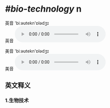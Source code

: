 # ***\#bio-technology*** n
英音 'biːəʊtekn'ɒlədʒɪ  
英音
<audio src="./media/bio-technology1_AAC.aac" controls="controls"></audio>

美音 'biːəʊtekn'ɒlədʒɪ  
美音
<audio src="./media/bio-technology2_AAC.aac" controls="controls"></audio>



  

英文释义
---
### 1.**生物技术**  


